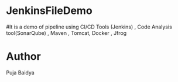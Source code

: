 # JenkinsFileDemo


#It is a demo of pipeline using CI/CD Tools (Jenkins) , Code Analysis tool(SonarQube) , Maven , Tomcat, Docker
, Jfrog


<h1>Author</h1>
Puja Baidya
